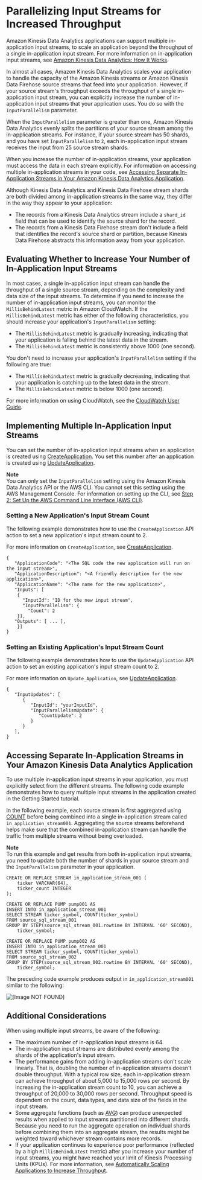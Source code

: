 # Parallelizing Input Streams for Increased Throughput<a name="input-parallelism"></a>

Amazon Kinesis Data Analytics applications can support multiple in\-application input streams, to scale an application beyond the throughput of a single in\-application input stream\. For more information on in\-application input streams, see [Amazon Kinesis Data Analytics: How It Works](how-it-works.md)\.

In almost all cases, Amazon Kinesis Data Analytics scales your application to handle the capacity of the Amazon Kinesis streams or Amazon Kinesis Data Firehose source streams that feed into your application\. However, if your source stream's throughput exceeds the throughput of a single in\-application input stream, you can explicitly increase the number of in\-application input streams that your application uses\. You do so with the `InputParallelism` parameter\.

When the `InputParallelism` parameter is greater than one, Amazon Kinesis Data Analytics evenly splits the partitions of your source stream among the in\-application streams\. For instance, if your source stream has 50 shards, and you have set `InputParallelism` to `2`, each in\-application input stream receives the input from 25 source stream shards\. 

When you increase the number of in\-application streams, your application must access the data in each stream explicitly\. For information on accessing multiple in\-application streams in your code, see [Accessing Separate In\-Application Streams in Your Amazon Kinesis Data Analytics Application](#input-parallelism-code-example)\.

Although Kinesis Data Analytics and Kinesis Data Firehose stream shards are both divided among in\-application streams in the same way, they differ in the way they appear to your application:
+ The records from a Kinesis Data Analytics stream include a `shard_id` field that can be used to identify the source shard for the record\.
+ The records from a Kinesis Data Firehose stream don't include a field that identifies the record's source shard or partition, because Kinesis Data Firehose abstracts this information away from your application\.

## Evaluating Whether to Increase Your Number of In\-Application Input Streams<a name="input-parallelism-evaluating"></a>

In most cases, a single in\-application input stream can handle the throughput of a single source stream, depending on the complexity and data size of the input streams\. To determine if you need to increase the number of in\-application input streams, you can monitor the `MillisBehindLatest` metric in Amazon CloudWatch\. If the `MillisBehindLatest` metric has either of the following characteristics, you should increase your application's `InputParallelism` setting:
+ The `MillisBehindLatest` metric is gradually increasing, indicating that your application is falling behind the latest data in the stream\.
+ The `MillisBehindLatest` metric is consistently above 1000 \(one second\)\.

You don't need to increase your application's `InputParallelism` setting if the following are true:
+ The `MillisBehindLatest` metric is gradually decreasing, indicating that your application is catching up to the latest data in the stream\.
+ The `MillisBehindLatest` metric is below 1000 \(one second\)\.

For more information on using CloudWatch, see the [CloudWatch User Guide](http://docs.aws.amazon.com/AmazonCloudWatch/latest/monitoring/)\.

## Implementing Multiple In\-Application Input Streams<a name="input-parallelism-implementing"></a>

You can set the number of in\-application input streams when an application is created using [CreateApplication](API_CreateApplication.md)\. You set this number after an application is created using [UpdateApplication](API_UpdateApplication.md)\. 

**Note**  
You can only set the `InputParallelism` setting using the Amazon Kinesis Data Analytics API or the AWS CLI\. You cannot set this setting using the AWS Management Console\. For information on setting up the CLI, see [Step 2: Set Up the AWS Command Line Interface \(AWS CLI\)](setup-awscli.md)\.

### Setting a New Application's Input Stream Count<a name="input-parallelism-implementing-create"></a>

The following example demonstrates how to use the `CreateApplication` API action to set a new application's input stream count to 2\. 

For more information on `CreateApplication`, see [CreateApplication](API_CreateApplication.md)\.

```
{
   "ApplicationCode": "<The SQL code the new application will run on the input stream>",
   "ApplicationDescription": "<A friendly description for the new application>",
   "ApplicationName": "<The name for the new application>",
   "Inputs": [ 
    { 
      "InputId": "ID for the new input stream",
      "InputParallelism": { 
        "Count": 2
    }],
   "Outputs": [ ... ],
	}]
}
```

### Setting an Existing Application's Input Stream Count<a name="input-parallelism-implementing-update"></a>

The following example demonstrates how to use the `UpdateApplication` API action to set an existing application's input stream count to 2\.

For more information on `Update_Application`, see [UpdateApplication](API_UpdateApplication.md)\.

```
{
   "InputUpdates": [ 
      { 
         "InputId": "yourInputId",
         "InputParallelismUpdate": { 
            "CountUpdate": 2
         }
      }
   ],
}
```

## Accessing Separate In\-Application Streams in Your Amazon Kinesis Data Analytics Application<a name="input-parallelism-code-example"></a>

To use multiple in\-application input streams in your application, you must explicitly select from the different streams\. The following code example demonstrates how to query multiple input streams in the application created in the Getting Started tutorial\. 

In the following example, each source stream is first aggregated using [COUNT](https://docs.aws.amazon.com/kinesisanalytics/latest/sqlref/sql-reference-count.html) before being combined into a single in\-application stream called `in_application_stream001`\. Aggregating the source streams beforehand helps make sure that the combined in\-application stream can handle the traffic from multiple streams without being overloaded\. 

**Note**  
To run this example and get results from both in\-application input streams, you need to update both the number of shards in your source stream and the `InputParallelism` parameter in your application\.

```
CREATE OR REPLACE STREAM in_application_stream_001 (
    ticker VARCHAR(64),
    ticker_count INTEGER
);

CREATE OR REPLACE PUMP pump001 AS 
INSERT INTO in_application_stream_001
SELECT STREAM ticker_symbol, COUNT(ticker_symbol)
FROM source_sql_stream_001
GROUP BY STEP(source_sql_stream_001.rowtime BY INTERVAL '60' SECOND),
    ticker_symbol; 
        
CREATE OR REPLACE PUMP pump002 AS 
INSERT INTO in_application_stream_001
SELECT STREAM ticker_symbol, COUNT(ticker_symbol)
FROM source_sql_stream_002
GROUP BY STEP(source_sql_stream_002.rowtime BY INTERVAL '60' SECOND),
    ticker_symbol;
```

The preceding code example produces output in `in_application_stream001` similar to the following:

![\[Image NOT FOUND\]](http://docs.aws.amazon.com/kinesisanalytics/latest/dev/images/input-parallelism-results.png)

## Additional Considerations<a name="input-parallelism-considerations"></a>

When using multiple input streams, be aware of the following:
+ The maximum number of in\-application input streams is 64\.
+ The in\-application input streams are distributed evenly among the shards of the application's input stream\.
+ The performance gains from adding in\-application streams don't scale linearly\. That is, doubling the number of in\-application streams doesn't double throughput\. With a typical row size, each in\-application stream can achieve throughput of about 5,000 to 15,000 rows per second\. By increasing the in\-application stream count to 10, you can achieve a throughput of 20,000 to 30,000 rows per second\. Throughput speed is dependent on the count, data types, and data size of the fields in the input stream\.
+ Some aggregate functions \(such as [AVG](https://docs.aws.amazon.com/kinesisanalytics/latest/sqlref/sql-reference-avg.html)\) can produce unexpected results when applied to input streams partitioned into different shards\. Because you need to run the aggregate operation on individual shards before combining them into an aggregate stream, the results might be weighted toward whichever stream contains more records\.
+ If your application continues to experience poor performance \(reflected by a high `MillisBehindLatest` metric\) after you increase your number of input streams, you might have reached your limit of Kinesis Processing Units \(KPUs\)\. For more information, see [Automatically Scaling Applications to Increase Throughput](how-it-works-autoscaling.md)\.